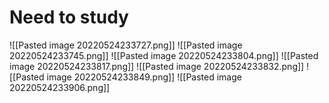 # Need to study
![[Pasted image 20220524233727.png]]
![[Pasted image 20220524233745.png]]
![[Pasted image 20220524233804.png]]
![[Pasted image 20220524233817.png]]
![[Pasted image 20220524233832.png]]
![[Pasted image 20220524233849.png]]
![[Pasted image 20220524233906.png]]